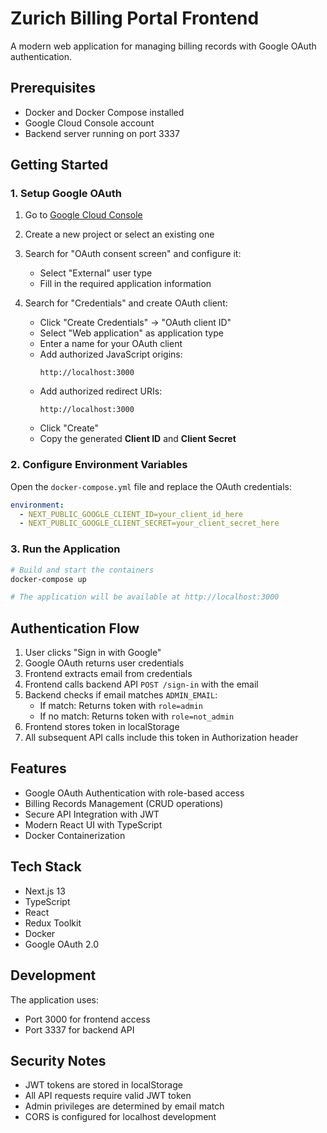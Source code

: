 # Zurich Billing Portal Frontend

A modern web application for managing billing records with Google OAuth authentication.

## Prerequisites

- Docker and Docker Compose installed
- Google Cloud Console account
- Backend server running on port 3337

## Getting Started

### 1. Setup Google OAuth

1. Go to [Google Cloud Console](https://console.cloud.google.com/)
2. Create a new project or select an existing one
3. Search for "OAuth consent screen" and configure it:

   - Select "External" user type
   - Fill in the required application information

4. Search for "Credentials" and create OAuth client:
   - Click "Create Credentials" → "OAuth client ID"
   - Select "Web application" as application type
   - Enter a name for your OAuth client
   - Add authorized JavaScript origins:
     ```
     http://localhost:3000
     ```
   - Add authorized redirect URIs:
     ```
     http://localhost:3000
     ```
   - Click "Create"
   - Copy the generated **Client ID** and **Client Secret**

### 2. Configure Environment Variables

Open the `docker-compose.yml` file and replace the OAuth credentials:

```yaml
environment:
  - NEXT_PUBLIC_GOOGLE_CLIENT_ID=your_client_id_here
  - NEXT_PUBLIC_GOOGLE_CLIENT_SECRET=your_client_secret_here
```

### 3. Run the Application

```bash
# Build and start the containers
docker-compose up

# The application will be available at http://localhost:3000
```

## Authentication Flow

1. User clicks "Sign in with Google"
2. Google OAuth returns user credentials
3. Frontend extracts email from credentials
4. Frontend calls backend API `POST /sign-in` with the email
5. Backend checks if email matches `ADMIN_EMAIL`:
   - If match: Returns token with `role=admin`
   - If no match: Returns token with `role=not_admin`
6. Frontend stores token in localStorage
7. All subsequent API calls include this token in Authorization header

## Features

- Google OAuth Authentication with role-based access
- Billing Records Management (CRUD operations)
- Secure API Integration with JWT
- Modern React UI with TypeScript
- Docker Containerization

## Tech Stack

- Next.js 13
- TypeScript
- React
- Redux Toolkit
- Docker
- Google OAuth 2.0

## Development

The application uses:

- Port 3000 for frontend access
- Port 3337 for backend API

## Security Notes

- JWT tokens are stored in localStorage
- All API requests require valid JWT token
- Admin privileges are determined by email match
- CORS is configured for localhost development
